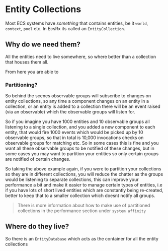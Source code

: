 # Entity Collections

Most ECS systems have *something* that contains entities, be it `world`, `context`, `pool` etc. In EcsRx its called an `EntityCollection`.

## Why do we need them?

All the entities need to live somewhere, so where better than a collection that houses them all.

From here you are able to

### Partitioning?

So behind the scenes observable groups will subscribe to changes on entity collections, so any time a component changes on an entity in a collection, or an entity is added to a collection there will be an event raised (via an observable) which the observable groups will listen for.

So if you imagine you have 1000 entities and 10 observable groups all listening to a single collection, and you added a new component to each entity, that would fire 1000 events which would be picked up by 10 observable groups, so that in total is 10,000 invocations checks on observable groups for matching etc. So in some cases this is fine and you want all these observable groups to be notified of these changes, but in some cases you may want to partition your entities so only certain groups are notified of certain changes.

So taking the above example again, if you were to partition your collections so they are in different collections, you will reduce the chatter as the groups would be listening to separate collections, this can improve your performance a bit and make it easier to manage certain types of entities, i.e if you have lots of short lived entities which are constantly being re-created, better to keep that to a smaller collection which doesnt notify all groups.

> There is more information about how to make use of partitioned collections in the performance section under `system affinity`

## Where do they live?

So there is an `EntityDatabase` which acts as the container for all the entity collections 